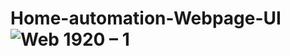 # Home-automation-Webpage-UI![Web 1920 – 1](https://github.com/sharan2702/Home-automation-Webpage-UI/assets/133088748/12857960-c551-4fa1-91e1-317077ea24bd)
